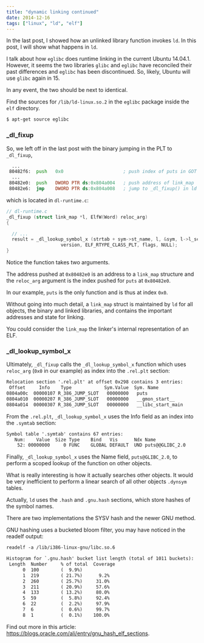 ```yaml
---
title: "dynamic linking continued"
date: 2014-12-16
tags: ["linux", "ld", "elf"]
---
```


In the last post, I showed how an unlinked library function invokes `ld`. In
this post, I will show what happens in `ld`.  

I talk about how `eglibc` does runtime linking in the current Ubuntu 14.04.1.
However, it seems the two libraries `glibc` and `eglibc` have reconciled their
past differences and `eglibc` has been discontinued. So, likely, Ubuntu will
use `glibc` again in 15. 

In any event, the two should be next to identical.

Find the sources for `/lib/ld-linux.so.2` in the `eglibc` package inside the
`elf` directory.

```bash
$ apt-get source eglibc
```

### \_dl\_fixup

So, we left off in the last post with the binary jumping in the PLT to
`_dl_fixup`, 

```asm
  ...
 80482f6:  push   0x0                      ; push index of puts in GOT
  ...
 80482e0:  push   DWORD PTR ds:0x804a004   ; push address of link_map
 80482e6:  jmp    DWORD PTR ds:0x804a008   ; jump to _dl_fixup() in ld
```

which is located in `dl-runtime.c`:

```c
// dl-runtime.c 
_dl_fixup (struct link_map *l, ElfW(Word) reloc_arg)
{ 

  // ...
  result = _dl_lookup_symbol_x (strtab + sym->st_name, l, &sym, l->l_scope,
				    version, ELF_RTYPE_CLASS_PLT, flags, NULL);
}
```

Notice the function takes two arguments. 

The address pushed at `0x80482e0` is an address to a `link_map` structure and
the `reloc_arg` argument is the index pushed for `puts` at `0x80482e0`.

In our example, `puts` is the only function and is thus at index `0x0`.

Without going into much detail, a `link_map` struct is maintained by `ld` for
all objects, the binary and linked libraries, and contains the important
addresses and state for linking. 

You could consider the `link_map` the linker's internal representation of an
ELF.

### \_dl\_lookup\_symbol\_x

Ultimately, `_dl_fixup` calls the `_dl_lookup_symbol_x` function which uses
`reloc_arg` (`0x0` in our example) as index into the `.rel.plt` section:

```txt
Relocation section '.rel.plt' at offset 0x298 contains 3 entries:
 Offset     Info    Type            Sym.Value  Sym. Name
0804a00c  00000107 R_386_JUMP_SLOT   00000000   puts
0804a010  00000207 R_386_JUMP_SLOT   00000000   __gmon_start__
0804a014  00000307 R_386_JUMP_SLOT   00000000   __libc_start_main
```

From the `.rel.plt`, `_dl_lookup_symbol_x` uses the Info field as an index
into the `.symtab` section:

```txt
Symbol table '.symtab' contains 67 entries:
   Num:    Value  Size Type    Bind   Vis      Ndx Name
    52: 00000000     0 FUNC    GLOBAL DEFAULT  UND puts@@GLIBC_2.0
```

Finally, `_dl_lookup_symbol_x` uses the Name field, `puts@GLIBC_2.0`, to
perform a scoped lookup of the function on other objects.

What is really interesting is how it actually searches other objects. It would
be very inefficient to perform a linear search of all other objects `.dynsym`
tables. 

Actually, `ld` uses the `.hash` and `.gnu.hash` sections, which store hashes of
the symbol names.

There are two implementations the SYSV hash and the newer GNU method.

GNU hashing uses a bucketed bloom filter, you may have noticed in the readelf
output:

```txt
readelf -a /lib/i386-linux-gnu/libc.so.6

Histogram for `.gnu.hash' bucket list length (total of 1011 buckets):
 Length  Number     % of total  Coverage
      0  100        (  9.9%)
      1  219        ( 21.7%)      9.2%
      2  260        ( 25.7%)     31.0%
      3  211        ( 20.9%)     57.6%
      4  133        ( 13.2%)     80.0%
      5  59         (  5.8%)     92.4%
      6  22         (  2.2%)     97.9%
      7  6          (  0.6%)     99.7%
      8  1          (  0.1%)    100.0%
```

Find out more in this article:
https://blogs.oracle.com/ali/entry/gnu_hash_elf_sections.


